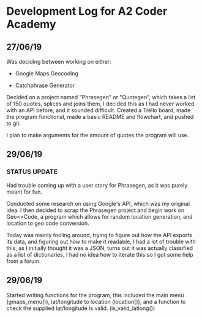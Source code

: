 # Development Log for A2 Coder Academy

## 27/06/19

Was deciding between working on either:

- Google Maps Geocoding

- Catchphrase Generator



Decided on a project named "Phrasegen" or "Quotegen", which takes a list of 150 quotes, splices and joins them, I decided this as I had never worked with an API before, and it sounded difficult. Created a Trello board, made the program functional, made a basic README and flowchart, and pushed to git.



I plan to make arguments for the amount of quotes the program will use.



## 29/06/19

### STATUS UPDATE



Had trouble coming up with a user story for Phrasegen, as it was purely meant for fun. 

Conducted some research on using Google's API, which was my original idea. I then decided to scrap the Phrasegen project and begin work on Geo<>Code, a program which allows for random location generation, and location to geo code conversion.



Today was mainly fooling around, trying to figure out how the API exports its data, and figuring out how to make it readable, I had a lot of trouble with this, as I initially thought it was a JSON, turns out it was actually classified as a list of dictionaries, I had no idea how to iterate this so I got some help from a forum.



## 29/06/19

Started writing functions for the program, this included the main menu (gmaps_menu()), lat/longitude to location (location()), and a function to check the supplied lat/longitude is valid. (is_valid_latlong())


